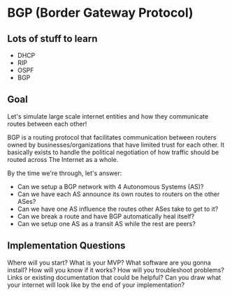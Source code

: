 # BGP (Border Gateway Protocol)

## Lots of stuff to learn

- DHCP
- RIP
- OSPF
- BGP

## Goal

Let's simulate large scale internet entities and how they communicate routes between each other!

BGP is a routing protocol that facilitates communication between routers owned by businesses/organizations that have limited trust for each other. It basically exists to handle the political negotiation of how traffic should be routed across The Internet as a whole.

By the time we're through, let's answer:

- Can we setup a BGP network with 4 Autonomous Systems (AS)?
- Can we have each AS announce its own routes to routers on the other ASes?
- Can we have one AS influence the routes other ASes take to get to it?
- Can we break a route and have BGP automatically heal itself?
- Can we setup one AS as a transit AS while the rest are peers?

## Implementation Questions

Where will you start? What is your MVP?
What software are you gonna install?
How will you know if it works?
How will you troubleshoot problems?
Links or existing documentation that could be helpful?
Can you draw what your internet will look like by the end of your implementation?

